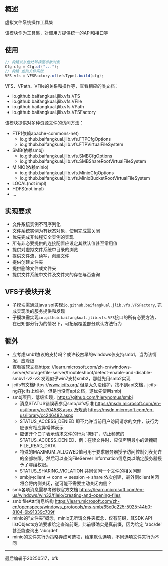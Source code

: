 ## 概述

虚拟文件系统操作工具集

该模块作为工具集，对调用方提供统一的API和接口等

## 使用

```java
// 构建或从他处转换至参数对象
Cfg cfg = Cfg.of("...");
// 构建 虚拟文件系统
VFS vfs = VFSFactory.of(vfsType).build(cfg);
```

VFS、VPath、VFile的关系和操作等，查看相应的类文档：

* io.github.baifangkual.jlib.vfs.VFS
* io.github.baifangkual.jlib.vfs.VFile
* io.github.baifangkual.jlib.vfs.VPath
* io.github.baifangkual.jlib.vfs.VFSFactory

该模块提供对多种资源文件的访问方法：

* FTP(依赖apache-commons-net)
    * io.github.baifangkual.jlib.vfs.FTPCfgOptions
    * io.github.baifangkual.jlib.vfs.FTPVirtualFileSystem
* SMB(依赖smbj)
    * io.github.baifangkual.jlib.vfs.SMBCfgOptions
    * io.github.baifangkual.jlib.vfs.SMBShareRootVirtualFileSystem
* MINIO(依赖minio)
    * io.github.baifangkual.jlib.vfs.MinioCfgOptions
    * io.github.baifangkual.jlib.vfs.MinioBucketRootVirtualFileSystem
* LOCAL(not impl)
* HDFS(not impl)
* ...

## 实现要求

* 文件系统实例不可序列化
* 文件系统实例为有状态对象，使用完成需关闭
* 优先完成非线程安全实例的实现
* 所有非必要提供的连接配置应设定其默认值甚至常用值
* 提供对虚拟文件系统中目录的浏览
* 提供文件流，读写，创建文件
* 提供创建文件夹
* 提供删除文件或文件夹
* 提供文件系统中文件及文件夹的存在与否查询

## VFS子模块开发

* 子模块需通过java spi实现`io.github.baifangkual.jlib.vfs.VFSFactory`, 完成实现类的服务提供和发现
* 子模块需实现`io.github.baifangkual.jlib.vfs.VFS`接口的所有必要方法，在已知部分行为的情况下，可拓展覆盖部分默认方法行为

## 额外

* 应考虑smb1协议的支持吗？或许较古早的windows仅支持smb1，当为该情况，应降级
* 查看微软文档https:
  //learn.microsoft.com/zh-cn/windows-server/storage/file-server/troubleshoot/detect-enable-and-disable-smbv1-v2-v3
  发现似乎win7支持smb2，那就先用smb2实现
* jcifs有文档https://www.jcifs.org/ 但是太久没维护，找不到api文档，jcifs-ng在jcifs上维护，但是也没有api文档，遂优先使用smbj
* smbj项目，低级实现，https://github.com/hierynomus/smbj
    * 消息STATUS错误表参见smb/cifs标准 https://msdn.microsoft.com/en-us/library/cc704588.aspx
      及规范 https://msdn.microsoft.com/en-us/library/cc246482.aspx
    * STATUS_ACCESS_DENIED 即不允许当前用户访问请求的文件，该行为应该有相应异常体表示
    * 应该开个口子表示请求文件的行为“掩码”，防止频繁的 STATUS_ACCESS_DENIED，例：在读文件时，应仅声明最小的读掩码
      FILE_READ_DATA
    * 特殊的MAXIMUM_ALLOWED值可用于要求服务器授予访问控制列表允许的全部权限。然后可以查询FileServer
      Information信息类以确定服务器授予了哪组权限。
    * STATUS_SHARING_VIOLATION 共同访问一个文件的相关问题
    * smbj内client -> conn -> session -> share 依次创建，最外侧client关闭将会将内侧关闭，遂可能不需要主动关闭内侧？
* smb各项消息需参考微软官方文档 https://learn.microsoft.com/en-us/windows/win32/fileio/creating-and-opening-files
* smb
  fileAttr消息结构 https://learn.microsoft.com/zh-cn/openspecs/windows_protocols/ms-smb/65e0c225-5925-44b0-8104-6b91339c709f
* minio的“文件夹”概念，minio无所谓文件夹概念，仅有前缀，其SDK API
  listObjects方法要求给定查询前缀，此前缀确实是真前缀，因为给定 'abc/de' 甚至能查询出 'abc/def'
* minio的文件夹行为策略弄成可选项，给定默认选项，不同选项文件夹行为不同

---
最后编辑于20250517，bfk

